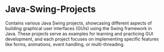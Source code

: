 # Java-Swing-Projects
Contains various Java Swing projects, showcasing different aspects of building graphical user interfaces (GUIs) using the Swing framework in Java. These projects serve as examples for learning and practicing GUI development, and each project focuses on implementing specific features like forms, animations, event handling, or multi-threading.
